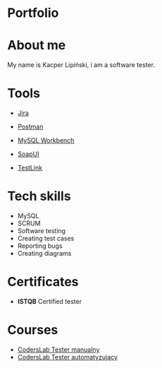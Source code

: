 # Portfolio

# About me 
My name is Kacper Lipiński, i am a software tester.

# Tools

* [Jira](https://www.atlassian.com/pl/software/jira)

* [Postman](https://www.postman.com/) 

* [MySQL Workbench](https://www.mysql.com/)

* [SoapUI](https://www.soapui.org/)

* [TestLink](https://en.wikipedia.org/wiki/TestLink)

# Tech skills

* MySQL
* SCRUM
* Software testing
* Creating test cases
* Reporting bugs
* Creating diagrams 

# Certificates

* **ISTQB** Certified tester

# Courses

* [CodersLab Tester manualny](https://coderslab.pl/pl/kurs/tester-manualny/o-kursie)
* [CodersLab Tester automatyzujący](https://coderslab.pl/pl/kurs/tester-automatyzujacy/o-kursie)

#
